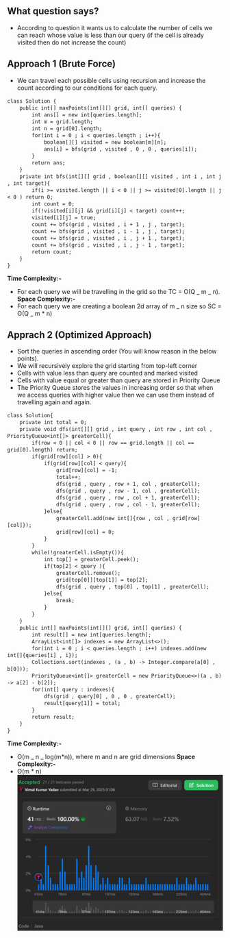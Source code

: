 ## What question says?

- According to question it wants us to calculate the number of cells we can reach whose value is less than our query (if the cell is already visited then do not increase the count)

## Approach 1 (Brute Force)

- We can travel each possible cells using recursion and increase the count according to our conditions for each query.

```
class Solution {
    public int[] maxPoints(int[][] grid, int[] queries) {
        int ans[] = new int[queries.length];
        int m = grid.length;
        int n = grid[0].length;
        for(int i = 0 ; i < queries.length ; i++){
            boolean[][] visited = new boolean[m][n];
            ans[i] = bfs(grid , visited , 0 , 0 , queries[i]);
        }
        return ans;
    }
    private int bfs(int[][] grid , boolean[][] visited , int i , int j , int target){
        if(i >= visited.length || i < 0 || j >= visited[0].length || j < 0 ) return 0;
        int count = 0;
        if(!visited[i][j] && grid[i][j] < target) count++;
        visited[i][j] = true;
        count += bfs(grid , visited , i + 1 , j , target);
        count += bfs(grid , visited , i - 1 , j , target);
        count += bfs(grid , visited , i , j + 1 , target);
        count += bfs(grid , visited , i , j - 1 , target);
        return count;
    }
}
```

**Time Complexity:-**

- For each query we will be travelling in the grid so the TC = O(Q _ m _ n).
  **Space Complexity:-**
- For each query we are creating a boolean 2d array of m _ n size so SC = O(Q _ m \* n)

## Apprach 2 (Optimized Approach)

- Sort the queries in ascending order (You will know reason in the below points).
- We will recursively explore the grid starting from top-left corner
- Cells with value less than query are counted and marked visited
- Cells with value equal or greater than query are stored in Priority Queue
- The Priority Queue stores the values in increasing order so that when we access queries with higher value then we can use them instead of travelling again and again.

```
class Solution{
    private int total = 0;
    private void dfs(int[][] grid , int query , int row , int col , PriorityQueue<int[]> greaterCell){
        if(row < 0 || col < 0 || row == grid.length || col == grid[0].length) return;
        if(grid[row][col] > 0){
            if(grid[row][col] < query){
                grid[row][col] = -1;
                total++;
                dfs(grid , query , row + 1, col , greaterCell);
                dfs(grid , query , row - 1, col , greaterCell);
                dfs(grid , query , row , col + 1, greaterCell);
                dfs(grid , query , row , col - 1, greaterCell);
            }else{
                greaterCell.add(new int[]{row , col , grid[row][col]});
                grid[row][col] = 0;
            }
        }
        while(!greaterCell.isEmpty()){
            int top[] = greaterCell.peek();
            if(top[2] < query ){
                greaterCell.remove();
                grid[top[0]][top[1]] = top[2];
                dfs(grid , query , top[0] , top[1] , greaterCell);
            }else{
                break;
            }
        }
    }
    public int[] maxPoints(int[][] grid, int[] queries) {
        int result[] = new int[queries.length];
        ArrayList<int[]> indexes = new ArrayList<>();
        for(int i = 0 ; i < queries.length ; i++) indexes.add(new int[]{queries[i] , i});
        Collections.sort(indexes , (a , b) -> Integer.compare(a[0] , b[0]));
        PriorityQueue<int[]> greaterCell = new PriorityQueue<>((a , b) -> a[2] - b[2]);
        for(int[] query : indexes){
            dfs(grid , query[0] , 0 , 0 , greaterCell);
            result[query[1]] = total;
        }
        return result;
    }
}
```

**Time Complexity:-**

- O(m _ n _ log(m\*n)), where m and n are grid dimensions
  **Space Complexity:-**
- O(m \* n)
  ![alt text](Java.png)
